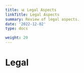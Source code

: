 ```yaml
---
title: 📊 Legal Aspects
linkTitle: Legal Aspects
summary: Review of legal aspects.
date: '2022-12-02'
type: docs

weight: 20
---
```


# Legal

